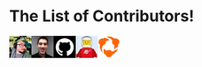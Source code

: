 # The List of Contributors!

<img src='portraits/codeimpossible.png' title='codeimpossible' align='left' />
<img src='portraits/jbubriski.png' title='jbubriski' align='left' />
<img src='portraits/github.png' title='github' align='left' />
<img src='portraits/LosManos.png' title='LosManos' align='left' />
<img src='portraits/hudl.png' title='hudl' align='left' />
